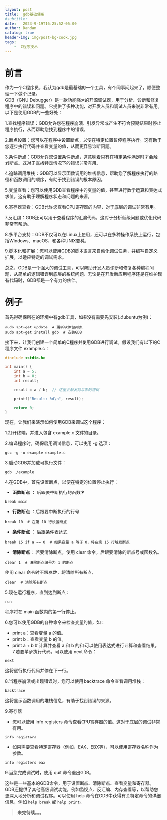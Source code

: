 ```yaml
---
layout: post
title:  gdb基础使用
#subtitle:
date:   2023-9-19T16:25:52-05:00
author: Dandan
catalog: true
header-img: img/post-bg-cook.jpg
tags:
    -  C程序技术
---
```

# 前言
作为一个C程序员，我认为gdb是最基础的一个工具，有个同事问起来了，顺便整理一下做个记录。  
GDB（GNU Debugger）是一款功能强大的开源调试器，用于分析、诊断和修复程序中的错误和问题。它提供了多种功能，对开发人员和调试人员来说非常有用。以下是使用GDB的一些好处：

1.查找程序错误：GDB允许您在程序崩溃、引发异常或产生不符合预期结果时停止程序执行，从而帮助您找到程序中的错误。

2.断点设置：您可以在程序中设置断点，以便在特定位置暂停程序执行。这有助于您逐步执行代码并查看变量的值，从而更容易诊断问题。

3.条件断点：GDB允许您设置条件断点，这意味着只有在特定条件满足时才会触发断点。这对于查找特定情况下的错误非常有用。

4.追踪调用堆栈：GDB可以显示函数调用的堆栈信息，帮助您了解程序执行的路径和函数调用的顺序，有助于找到错误的根本原因。

5.变量查看：您可以使用GDB查看程序中的变量的值，甚至进行数学运算和表达式求值。这有助于理解程序状态和问题的来源。

6.寄存器查看：GDB允许您查看CPU寄存器的内容，对于底层的调试非常有用。

7.反汇编：GDB还可以用于查看程序的汇编代码，这对于分析低级问题或优化代码非常有帮助。

8.多平台支持：GDB不仅可以在Linux上使用，还可以在多种操作系统上运行，包括Windows、macOS、和各种UNIX变种。

9.脚本化和扩展：您可以使用GDB的脚本语言来自动化调试任务，并编写自定义扩展，以适应特定的调试需求。

总之，GDB是一个强大的调试工具，可以帮助开发人员诊断和修复各种编程问题，从简单的逻辑错误到底层的系统问题。无论是在开发新应用程序还是在维护现有代码时，GDB都是一个有力的伙伴。

# 例子
首先得确保所在的环境中有gdb工具，如果没有需要先安装(以ubuntu为例)：
```
sudo apt-get update  # 更新软件包列表
sudo apt-get install gdb  # 安装GDB
```
接下来，让我们创建一个简单的C程序并使用GDB进行调试。假设我们有以下的C程序文件 example.c：
```c
#include <stdio.h>

int main() {
    int a = 5;
    int b = 0;
    int result;

    result = a / b;  // 这里会触发除以零的错误

    printf("Result: %d\n", result);

    return 0;
}

```
现在，让我们来演示如何使用GDB来调试这个程序：

1.打开终端，并进入包含 example.c 文件的目录。

2.编译程序时，确保启用调试信息，可以使用 -g 选项：
```
gcc -g -o example example.c
```
3.启动GDB并加载可执行文件：
```shell
gdb ./example
```
4.在GDB中，首先设置断点，以便在特定的位置停止执行：
- **函数断点** ： 后跟要中断执行的函数名
```
break main
```

- **行数断点** ：后跟要中断执行的行号
```shell
break 10  # 在第 10 行设置断点
```
- **条件断点** ： 后跟条件表达式
```shell
break 15 if a == 0  # 如果变量 a 等于 0，将在第 15 行触发断点
```

- **清除断点**：
若要清除断点，使用 clear 命令，后跟要清除的断点号或函数名。
```shell
clear 1  # 清除断点编号为 1 的断点
```
使用 clear 命令时不跟参数，将清除所有断点。
```shell
clear  # 清除所有断点
```
5.现在运行程序，直到达到断点：
```shell
run
```
程序将在 main 函数内的第一行停止。

6.您可以使用GDB的各种命令来检查变量的值，如：

- print a：查看变量 a 的值。
- print b：查看变量 b 的值。
- print a + b  # 计算并查看 a 和 b 的和;可以使用表达式进行计算和查看结果。
7.若要单步执行代码，可以使用 next 命令：
```shell
next
```
这将逐行执行代码并停在下一行。

8.当程序崩溃或出现错误时，您可以使用 backtrace 命令查看调用堆栈：
```shell
backtrace
```
这将显示函数调用的堆栈信息，有助于找到错误的来源。

9.寄存器
- 您可以使用 info registers 命令查看CPU寄存器的值。这对于底层的调试非常有用。
```shell
info registers
```

- 如果需要查看特定寄存器（例如，EAX、EBX等），可以使用寄存器名称作为参数。
```shell
info registers eax
```
9.当您完成调试时，使用 quit 命令退出GDB。

这些是一些基本的GDB命令，用于设置断点、清除断点、查看变量和寄存器。GDB还提供了其他高级调试功能，例如监视点、反汇编、内存查看等，以帮助您更深入地分析和调试程序。可以使用 help 命令在GDB中获得有关特定命令的详细信息，例如 `help break` 或 `help print`。

>**未完待续。。。**